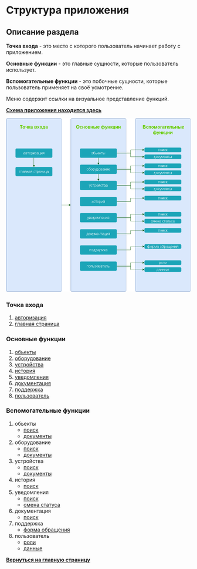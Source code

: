 # Структура приложения

## Описание раздела

**Точка входа** - это место с которого пользователь начинает работу с приложением.

**Основные функции** - это главные сущности, которые пользователь использует.

**Вспомогательные функции** - это побочные сущности, которые пользователь применяет на своё усмотрение.

Меню содержит ссылки на визуальное представление функций.

[**Схема приложения находится здесь**](../../schemes/%D0%A1%D1%82%D1%80%D1%83%D0%BA%D1%82%D1%83%D1%80%D0%B0%20%D0%BF%D1%80%D0%B8%D0%BB%D0%BE%D0%B6%D0%B5%D0%BD%D0%B8%D1%8F.drawio)

![](../../images/md-images/part-2/struct-app/img1.png)

### **Точка входа**

1. [авторизация](part-2-ui/1.md)
2. [главная страница](part-2-ui/2.md)

### **Основные функции**

1. [обьекты](part-2-ui/4.md)
2. [оборудование](part-2-ui/3.md)
3. [устройства](part-2-ui/5.md)
4. [история](part-2-ui/7.md)
5. [уведомления](part-2-ui/8.md)
6. [документация](part-2-ui/10.md)
7. [поддержка](part-2-ui/9.md)
8. [пользователь](part-2-ui/11.md)

### **Вспомогательные функции**

1. обьекты
   - [поиск](part-2-ui/3.md)
   - [документы](part-2-ui/3.md)
2. оборудование
   - [поиск](part-2-ui/4.md)
   - [документы](part-2-ui/4.md)
3. устройства
   - [поиск](part-2-ui/5.md)
   - [документы](part-2-ui/5.md)
4. история
   - [поиск](part-2-ui/7.md)
5. уведомления
   - [поиск](part-2-ui/8.md)
   - [смена статуса](part-2-ui/8.md)
6. документация
   - [поиск](part-2-ui/10.md)
7. поддержка
   - [форма обращения](part-2-ui/9.md)
8. пользователь
   - [роли](part-2-ui/11.md)
   - [данные](part-2-ui/11.md)

[**Вернуться на главную страницу**](../../README.md)